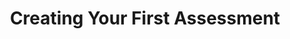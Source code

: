 ---
title: Creating Your First Assessment
redirect_to: "/releases/v10.0.0/authors/first_assessment"
---